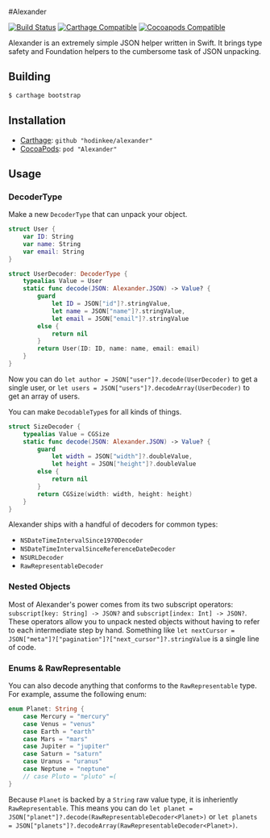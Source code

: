 #Alexander

[![Build Status](https://travis-ci.org/hodinkee/alexander.svg?branch=master)](https://travis-ci.org/hodinkee/alexander)
[![Carthage Compatible](https://img.shields.io/badge/carthage-compatible-4BC51D.svg)](https://github.com/Carthage/Carthage)
[![Cocoapods Compatible](https://img.shields.io/cocoapods/v/Alexander.svg)](https://cocoapods.org/?q=Alexander)

Alexander is an extremely simple JSON helper written in Swift. It brings type safety and Foundation helpers to the cumbersome task of JSON unpacking.

## Building

```sh
$ carthage bootstrap
```

## Installation

- [Carthage](https://github.com/carthage/carthage): `github "hodinkee/alexander"`
- [CocoaPods](https://github.com/cocoapods/cocoapods): `pod "Alexander"`

## Usage

### DecoderType

Make a new `DecoderType` that can unpack your object.

```swift
struct User {
    var ID: String
    var name: String
    var email: String
}

struct UserDecoder: DecoderType {
    typealias Value = User
    static func decode(JSON: Alexander.JSON) -> Value? {
        guard
            let ID = JSON["id"]?.stringValue,
            let name = JSON["name"]?.stringValue,
            let email = JSON["email"]?.stringValue
        else {
            return nil
        }
        return User(ID: ID, name: name, email: email)
    }
}

```

Now you can do `let author = JSON["user"]?.decode(UserDecoder)` to get a single user, or `let users = JSON["users"]?.decodeArray(UserDecoder)` to get an array of users.

You can make `DecodableType`s for all kinds of things.

```swift
struct SizeDecoder {
    typealias Value = CGSize
    static func decode(JSON: Alexander.JSON) -> Value? {
        guard
            let width = JSON["width"]?.doubleValue,
            let height = JSON["height"]?.doubleValue
        else {
            return nil
        }
        return CGSize(width: width, height: height)
    }
}
```

Alexander ships with a handful of decoders for common types:

- `NSDateTimeIntervalSince1970Decoder`
- `NSDateTimeIntervalSinceReferenceDateDecoder`
- `NSURLDecoder`
- `RawRepresentableDecoder`

### Nested Objects

Most of Alexander's power comes from its two subscript operators: `subscript[key: String] -> JSON?` and `subscript[index: Int] -> JSON?`. These operators allow you to unpack nested objects without having to refer to each intermediate step by hand. Something like `let nextCursor = JSON["meta"]?["pagination"]?["next_cursor"]?.stringValue` is a single line of code.

### Enums & RawRepresentable

You can also decode anything that conforms to the `RawRepresentable` type. For example, assume the following enum:

```swift
enum Planet: String {
    case Mercury = "mercury"
    case Venus = "venus"
    case Earth = "earth"
    case Mars = "mars"
    case Jupiter = "jupiter"
    case Saturn = "saturn"
    case Uranus = "uranus"
    case Neptune = "neptune"
    // case Pluto = "pluto" =(
}
```

Because `Planet` is backed by a `String` raw value type, it is inheriently `RawRepresentable`. This means you can do `let planet = JSON["planet"]?.decode(RawRepresentableDecoder<Planet>)` or `let planets = JSON["planets"]?.decodeArray(RawRepresentableDecoder<Planet>)`.

